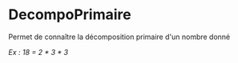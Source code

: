 # DecompoPrimaire
Permet de connaître la décomposition primaire d'un nombre donné

_Ex : 18 = 2 * 3 * 3_
